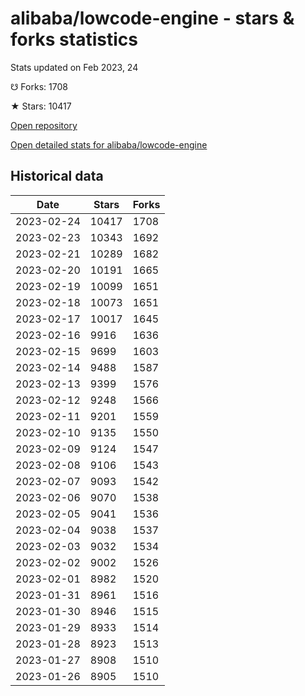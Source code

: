 # alibaba/lowcode-engine - stars & forks statistics

Stats updated on Feb 2023, 24

☋ Forks: 1708

★ Stars: 10417

[Open repository](https://github.com/alibaba/lowcode-engine)

[Open detailed stats for alibaba/lowcode-engine](https://reviewgithub.com/rep/alibaba/lowcode-engine)

## Historical data
| Date | Stars | Forks |
|------|-------|-------|
| 2023-02-24 | 10417 | 1708 | 
| 2023-02-23 | 10343 | 1692 | 
| 2023-02-21 | 10289 | 1682 | 
| 2023-02-20 | 10191 | 1665 | 
| 2023-02-19 | 10099 | 1651 | 
| 2023-02-18 | 10073 | 1651 | 
| 2023-02-17 | 10017 | 1645 | 
| 2023-02-16 | 9916 | 1636 | 
| 2023-02-15 | 9699 | 1603 | 
| 2023-02-14 | 9488 | 1587 | 
| 2023-02-13 | 9399 | 1576 | 
| 2023-02-12 | 9248 | 1566 | 
| 2023-02-11 | 9201 | 1559 | 
| 2023-02-10 | 9135 | 1550 | 
| 2023-02-09 | 9124 | 1547 | 
| 2023-02-08 | 9106 | 1543 | 
| 2023-02-07 | 9093 | 1542 | 
| 2023-02-06 | 9070 | 1538 | 
| 2023-02-05 | 9041 | 1536 | 
| 2023-02-04 | 9038 | 1537 | 
| 2023-02-03 | 9032 | 1534 | 
| 2023-02-02 | 9002 | 1526 | 
| 2023-02-01 | 8982 | 1520 | 
| 2023-01-31 | 8961 | 1516 | 
| 2023-01-30 | 8946 | 1515 | 
| 2023-01-29 | 8933 | 1514 | 
| 2023-01-28 | 8923 | 1513 | 
| 2023-01-27 | 8908 | 1510 | 
| 2023-01-26 | 8905 | 1510 | 

